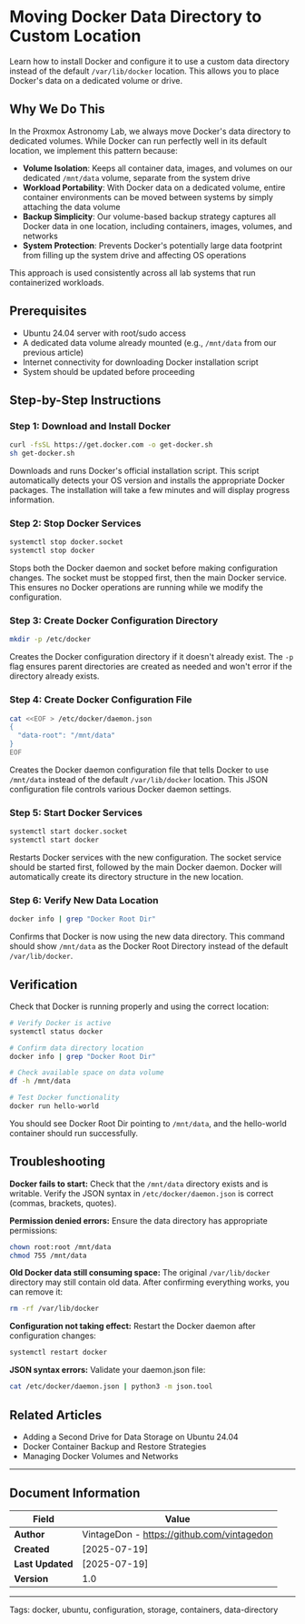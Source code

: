 # Moving Docker Data Directory to Custom Location

Learn how to install Docker and configure it to use a custom data directory instead of the default `/var/lib/docker` location. This allows you to place Docker's data on a dedicated volume or drive.

## Why We Do This

In the Proxmox Astronomy Lab, we always move Docker's data directory to dedicated volumes. While Docker can run perfectly well in its default location, we implement this pattern because:

- **Volume Isolation**: Keeps all container data, images, and volumes on our dedicated `/mnt/data` volume, separate from the system drive
- **Workload Portability**: With Docker data on a dedicated volume, entire container environments can be moved between systems by simply attaching the data volume
- **Backup Simplicity**: Our volume-based backup strategy captures all Docker data in one location, including containers, images, volumes, and networks
- **System Protection**: Prevents Docker's potentially large data footprint from filling up the system drive and affecting OS operations

This approach is used consistently across all lab systems that run containerized workloads.

## Prerequisites

- Ubuntu 24.04 server with root/sudo access
- A dedicated data volume already mounted (e.g., `/mnt/data` from our previous article)
- Internet connectivity for downloading Docker installation script
- System should be updated before proceeding

## Step-by-Step Instructions

### Step 1: Download and Install Docker

```bash
curl -fsSL https://get.docker.com -o get-docker.sh
sh get-docker.sh
```

Downloads and runs Docker's official installation script. This script automatically detects your OS version and installs the appropriate Docker packages. The installation will take a few minutes and will display progress information.

### Step 2: Stop Docker Services

```bash
systemctl stop docker.socket
systemctl stop docker
```

Stops both the Docker daemon and socket before making configuration changes. The socket must be stopped first, then the main Docker service. This ensures no Docker operations are running while we modify the configuration.

### Step 3: Create Docker Configuration Directory

```bash
mkdir -p /etc/docker
```

Creates the Docker configuration directory if it doesn't already exist. The `-p` flag ensures parent directories are created as needed and won't error if the directory already exists.

### Step 4: Create Docker Configuration File

```bash
cat <<EOF > /etc/docker/daemon.json
{
  "data-root": "/mnt/data"
}
EOF
```

Creates the Docker daemon configuration file that tells Docker to use `/mnt/data` instead of the default `/var/lib/docker` location. This JSON configuration file controls various Docker daemon settings.

### Step 5: Start Docker Services

```bash
systemctl start docker.socket
systemctl start docker
```

Restarts Docker services with the new configuration. The socket service should be started first, followed by the main Docker daemon. Docker will automatically create its directory structure in the new location.

### Step 6: Verify New Data Location

```bash
docker info | grep "Docker Root Dir"
```

Confirms that Docker is now using the new data directory. This command should show `/mnt/data` as the Docker Root Directory instead of the default `/var/lib/docker`.

## Verification

Check that Docker is running properly and using the correct location:

```bash
# Verify Docker is active
systemctl status docker

# Confirm data directory location
docker info | grep "Docker Root Dir"

# Check available space on data volume
df -h /mnt/data

# Test Docker functionality
docker run hello-world
```

You should see Docker Root Dir pointing to `/mnt/data`, and the hello-world container should run successfully.

## Troubleshooting

**Docker fails to start:** Check that the `/mnt/data` directory exists and is writable. Verify the JSON syntax in `/etc/docker/daemon.json` is correct (commas, brackets, quotes).

**Permission denied errors:** Ensure the data directory has appropriate permissions:

```bash
chown root:root /mnt/data
chmod 755 /mnt/data
```

**Old Docker data still consuming space:** The original `/var/lib/docker` directory may still contain old data. After confirming everything works, you can remove it:

```bash
rm -rf /var/lib/docker
```

**Configuration not taking effect:** Restart the Docker daemon after configuration changes:

```bash
systemctl restart docker
```

**JSON syntax errors:** Validate your daemon.json file:

```bash
cat /etc/docker/daemon.json | python3 -m json.tool
```

## Related Articles

- Adding a Second Drive for Data Storage on Ubuntu 24.04
- Docker Container Backup and Restore Strategies
- Managing Docker Volumes and Networks

---

## Document Information

| **Field** | **Value** |
|-----------|-----------|
| **Author** | VintageDon - <https://github.com/vintagedon> |
| **Created** | [2025-07-19] |
| **Last Updated** | [2025-07-19] |
| **Version** | 1.0 |

---
Tags: docker, ubuntu, configuration, storage, containers, data-directory
